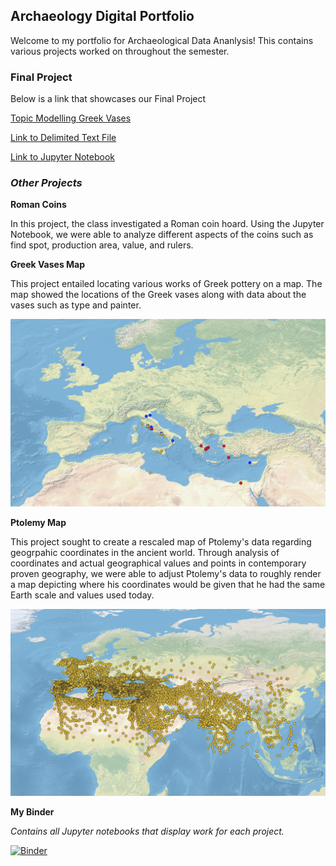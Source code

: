 ## Archaeology Digital Portfolio ##


Welcome to my portfolio for Archaeological Data Ananlysis! This contains various projects worked on throughout the semester. 

### **Final Project** ###

Below is a link that showcases our Final Project

[Topic Modelling Greek Vases](Beazley-Vases-Final-Project.md)

[Link to Delimited Text File](http://shot.holycross.edu/ada-vases.tsv)

[Link to Jupyter Notebook](https://mybinder.org/v2/gh/RyWynn1220/Archaeology-Digital-Portfolio/9940bc0d9134e797cd30f3d4215b3d8973181c78)


### *Other Projects* ###

**Roman Coins**

In this project, the class investigated a Roman coin hoard. Using the Jupyter Notebook, we were able to analyze different aspects of the coins such as find spot, production area, value, and rulers. 

**Greek Vases Map**

This project entailed locating various works of Greek pottery on a map. The map showed the locations of the Greek vases along with data about the vases such as type and painter.

<img src = "https://github.com/RyWynn1220/clas299/blob/master/all_painters_map.png">

**Ptolemy Map**

This project sought to create a rescaled map of Ptolemy's data regarding geogrpahic coordinates in the ancient world. Through analysis of coordinates and actual geographical values and points in contemporary proven geography, we were able to adjust Ptolemy's data to roughly render a map depicting where his coordinates would be given that he had the same Earth scale and values used today.

<img src = "https://github.com/RyWynn1220/clas299/blob/master/ptolemy_rescaled.png">


**My Binder**

*Contains all Jupyter notebooks that display work for each project.*

[![Binder](https://mybinder.org/badge_logo.svg)](https://mybinder.org/v2/gh/RyWynn1220/clas299/master)






